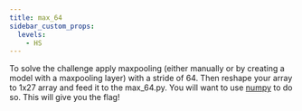 ```yaml
---
title: max_64
sidebar_custom_props:
  levels:
    - HS
---
```


To solve the challenge apply maxpooling (either manually or by creating a model with a maxpooling layer) with a stride of 64. Then reshape your array to 1x27 array and feed it to the max_64.py. You will want to use [numpy](https://numpy.org/) to do so. This will give you the flag!